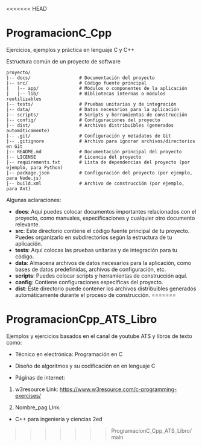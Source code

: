 <<<<<<< HEAD
# ProgramacionC_Cpp
Ejercicios, ejemplos y práctica en lenguaje C y C++

Estructura común de un proyecto de software
~~~
proyecto/
|-- docs/                  # Documentación del proyecto
|-- src/                   # Código fuente principal
|   |-- app/               # Módulos o componentes de la aplicación
|   |-- lib/               # Bibliotecas internas o módulos reutilizables
|-- tests/                 # Pruebas unitarias y de integración
|-- data/                  # Datos necesarios para la aplicación
|-- scripts/               # Scripts y herramientas de construcción
|-- config/                # Configuraciones del proyecto
|-- dist/                  # Archivos distribuibles (generados automáticamente)
|-- .git/                  # Configuración y metadatos de Git
|-- .gitignore             # Archivo para ignorar archivos/directorios en Git
|-- README.md              # Documentación principal del proyecto
|-- LICENSE                # Licencia del proyecto
|-- requirements.txt       # Lista de dependencias del proyecto (por ejemplo, para Python)
|-- package.json           # Configuración del proyecto (por ejemplo, para Node.js)
|-- build.xml              # Archivo de construcción (por ejemplo, para Ant)
~~~

Algunas aclaraciones:

- **docs**: Aquí puedes colocar documentos importantes relacionados con el proyecto, como manuales, especificaciones y cualquier otro documento relevante.
- **src**: Este directorio contiene el código fuente principal de tu proyecto. Puedes organizarlo en subdirectorios según la estructura de tu aplicación.
- **tests**: Aquí colocas las pruebas unitarias y de integración para tu código.
- **data**: Almacena archivos de datos necesarios para la aplicación, como bases de datos predefinidas, archivos de configuración, etc.
- **scripts**: Puedes colocar scripts y herramientas de construcción aquí.
- **config**: Contiene configuraciones específicas del proyecto.
- **dist**: Este directorio puede contener los archivos distribuibles generados automáticamente durante el proceso de construcción.
=======
# ProgramacionCpp_ATS_Libro
Ejemplos y ejercicios basados en el canal de youtube ATS y libros de texto como:

- Técnico en electrónica: Programación en C
- Diseño de algoritmos y su codificación en en lenguaje C

- Páginas de internet:
1. w3resource 
Link: https://www.w3resource.com/c-programming-exercises/

2. Nombre_pag
LInk:

- C++ para ingeniería y ciencias 2ed

>>>>>>> ProgramacionC_Cpp_ATS_Libro/main
